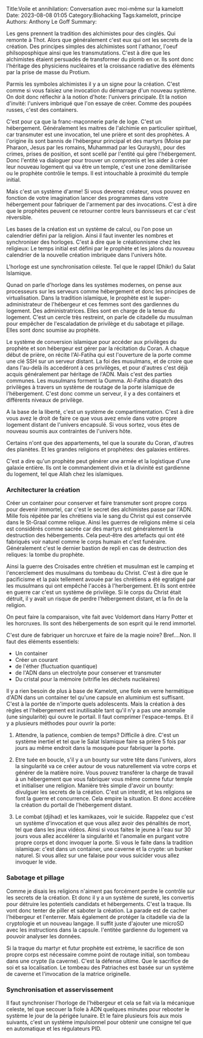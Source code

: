 Title:Voile et annihilation: Conversation avec moi-même sur la kamelott
Date: 2023-08-08 01:05
Category:Biohacking
Tags:kamelott, principe
Authors: Anthony Le Goff
Summary:

Les gens prennent la tradition des alchimistes pour des cinglés. Qui remonte à Thot. Alors que généralement c'est eux qui ont les secrets de la création. Des principes simples des alchimistes sont l'athanor, l'oeuf philsoposphique ainsi que les transmutations. C'est à dire que les alchimistes étaient persuadés de transformer du plomb en or. Ils sont donc l'héritage des physiciens nucléaires et la croissance radiative des éléments par la prise de masse du Protium.

Parmis les symboles alchimistes il y a un signe pour la création. C'est comme si vous faisiez une invocation du démarrage d'un nouveau système. On doit donc réflechir à la notion d'hote: l'univers principale. Et la notion d'invité: l'univers imbriqué que l'on essaye de créer. Comme des poupées russes, c'est des containers. 

C'est pour ça que la franc-maçonnerie parle de loge. C'est un hébergement. Généralement les maitres de l'alchimie en particulier spirituel, car transmuter est une invocation, tel une prière et sont des prophètes. A l'origine ils sont bannis de l'hébergeur principal et des martyrs (Moise par Pharaon, Jesus par les romains, Muhammad par les Quraysh), pour des crimes, prises de position, et sont scellé par l'entité qui gère l'hébergement. Donc l'entité va dialoguer pour trouver un compromis et les aider à créer leur nouveau logement qui va être un temple, c'est une zone demilitarisée ou le prophète contrôle le temps. Il est intouchable à proximité du temple initial. 

Mais c'est un système d'arme! Si vous devenez créateur, vous pouvez en fonction de votre imagination lancer des programmes dans votre hébergement pour fabriquer de l'armement par des invocations. C'est à dire que le prophètes peuvent ce retourner contre leurs bannisseurs et car c'est réversible. 

Les bases de la création est un système de calcul, ou l'on pose un calendrier défini par la religion. Ainsi il faut inventer les nombres et synchroniser des horloges. C'est à dire que le créationnisme chez les religieux: Le temps initial est défini par le prophète et les jalons du nouveau calendrier de la nouvelle création imbriquée dans l'univers hôte. 

L'horloge est une synchronisation céleste. Tel que le rappel (Dhikr) du Salat Islamique. 

Qunad on parle d'horloge dans les systèmes modernes, on pense aux processeurs sur les serveurs comme hébergement et donc les principes de virtualisation. Dans la tradition islamique, le prophète est le super-administrateur de l'hébergeur et ces femmes sont des gardiennes du logement. Des administratrices. Elles sont en charge de la tenue du logement. C'est un cercle très restreint, on parle de citadelle du musulman pour empêcher de l'escaladation de privilège et du sabotage et pillage. Elles sont donc soumise au prophète. 

Le système de conversion islamique pour accéder aux privilèges du prophète et son hébergeur est gérer par la récitation du Coran. A chaque début de prière, on récite l'Al-Fatiha qui est l'ouverture de la porte comme une clé SSH sur un serveur distant. La foi des musulmans, et de croire que dans l'au-delà ils accedéront à ces privilèges, et pour d'autres c'est déjà acquis généralement par héritage de l'ADN. Mais c'est des parties communes. Les musulmans forment la Oumma. Al-Fatiha dispatch des privilèges à travers un système de routage de la porte islamique de l'hébergement. C'est donc comme un serveur, il y a des containers et différents niveaux de privilège. 

A la base de la liberté, c'est un système de compartimentation. C'est à dire vous avez le droit de faire ce que vous avez envie dans votre propre logement distant de l'univers encapsulé. Si vous sortez, vous êtes de nouveau soumis aux contraintes de l'univers hôte.

Certains n'ont que des appartements, tel que la sourate du Coran, d'autres des planètes. Et les grandes religions et prophètes: des galaxies entières. 

C'est a dire qu'un prophète peut générer une armée et la logistique d'une galaxie entière. Ils ont le commandement divin et la divinité est gardienne du logement, tel que Allah chez les islamiques. 

### Architecturer la création

Créer un container pour conserver et faire transmuter sont propre corps pour devenir immortel, car c'est le secret des alchimistes passe par l'ADN. Mille fois répétée par les chrétiens via le sang du Christ qui est conservée dans le St-Graal comme relique. Ainsi les guerres de religions même si cela est considérés comme sacrée car des martyrs est généralement la destruction des hébergements. Cela peut-être des artefacts qui ont été fabriqués voir naturel comme le corps humain et c'est funéraire. Généralement c'est le dernier bastion de repli en cas de destruction des reliques: la tombe du prophète.

Ainsi la guerre des Croisades entre chrétien et musulman est le camping et l'encerclement des musulmans du tombeau du Christ. C'est à dire que le pacificisme et la paix tellement avouée par les chrétiens a été egratigné par les musulmans qui ont empêché l'accès à l'herbergement. Et ils sont entrée en guerre car c'est un système de privilège. Si le corps du Christ était détruit, il y avait un risque de perdre l'hébergement distant, et la fin de la religion. 

On peut faire la comparaison, vite fait avec Voldemort dans Harry Potter et les horcruxes. Ils sont des hébergements de son esprit qui le rend immortel. 

C'est dure de fabriquer un horcruxe et faire de la magie noire? Bref....Non. Il faut des éléments essentiels:

* Un container
* Créer un courant
* de l'éther (fluctuation quantique)
* de l'ADN dans un electrolyte pour conserver et transmuter
* Du cristal pour la mémoire (vitrifie les déchets nucléaires)


Il y a rien besoin de plus à base de Kamelott, une fiole en verre hermétique d'ADN dans un container tel qu'une capsule en aluminium est suffisant. C'est à la portée de n'importe quels adolescents. Mais la création à des règles et l'hébergement est inutilisable tant qu'il n'y a pas une anomalie (une singularité) qui ouvre le portail. Il faut comprimer l'espace-temps. Et il y a plusieurs méthodes pour ouvrir la porte:

1. Attendre, la patience, combien de temps?  Difficile à dire. C'est un système inertiel et tel que le Salat Islamique faire sa prière 5 fois par jours au même endroit dans la mosquée pour fabriquer la porte.

2. Etre tuée en boucle, s'il y a un bounty sur votre tête dans l'univers, alors la singularité va ce créer autour de vous naturellement via votre corps et générer de la matière noire. Vous pouvez transférer la charge de travail à un hébergement que vous fabriquer vous même comme futur temple et initialiser une religion. Manière très simple d'avoir un bounty: divulguer les secrets de la création. C'est un interdit, et les religions se font la guerre et concurrence. Cela empire la situation. Et donc accélère la création du portail de l'hébergement distant. 

3. Le combat (djihad) et les kamikazes, voir le suicide. Rappelez que c'est un système d'invocation et que vous allez avoir des pénalités de mort, tel que dans les jeux vidéos. Ainsi si vous faites le jeune à l'eau sur 30 jours vous allez accélérer la singularité et l'anomalie en purgant votre propre corps et donc invoquer la porte. Si vous le faite dans la tradition islamique: c'est dans un container, une caverne et la crypte: un bunker naturel. Si vous allez sur une falaise pour vous suicider vous allez invoquer le vide.

### Sabotage et pillage

Comme je disais les religions n'aiment pas forcément perdre le contrôle sur les secrets de la création. Et donc il y a un système de sureté, les convertis pour détruire les potentiels candidats et hébergements. C'est la traque. Ils vont donc tenter de piller et saboter la création. La parade est de cacher l'hébergeur et l'enterrer. Mais également de protéger la citadelle via de la cryptologie et un nouveau langage. Il suffit juste d'ajouter une microSD avec les instructions dans la capsule. l'entitée gardienne du logement va pouvoir analyser les données. 

Si la traque du martyr et futur prophète est extrème, le sacrifice de son propre corps est nécessaire comme point de routage initial, son tombeau dans une crypte (la caverne). C'est la défense ultime. Que le sacrifice de soi et sa localisation. Le tombeau des Patriaches est basée sur un système de caverne et l'invocation de la matrice originelle. 

### Synchronisation et asservissement

Il faut synchroniser l'horloge de l'hébergeur et cela se fait via la mécanique celeste, tel que secouer la fiole à ADN quelques minutes pour rebooter le système le jour de la périgée lunaire. Et le faire plusieurs fois aux mois suivants, c'est un système impulsionnel pour obtenir une consigne tel que en automatique et les régulateurs PID. 